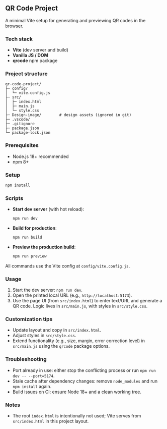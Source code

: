## QR Code Project

A minimal Vite setup for generating and previewing QR codes in the browser.

### Tech stack

- **Vite** (dev server and build)
- **Vanilla JS / DOM**
- **qrcode** npm package

### Project structure

```
qr-code-project/
├─ config/
│  └─ vite.config.js
├─ src/
│  ├─ index.html
│  ├─ main.js
│  └─ style.css
├─ Design-image/        # design assets (ignored in git)
├─ .vscode/
├─ .gitignore
├─ package.json
└─ package-lock.json
```

### Prerequisites

- Node.js 18+ recommended
- npm 8+

### Setup

```bash
npm install
```

### Scripts

- **Start dev server** (with hot reload):

  ```bash
  npm run dev
  ```

- **Build for production**:

  ```bash
  npm run build
  ```

- **Preview the production build**:
  ```bash
  npm run preview
  ```

All commands use the Vite config at `config/vite.config.js`.

### Usage

1. Start the dev server: `npm run dev`.
2. Open the printed local URL (e.g., `http://localhost:5173`).
3. Use the page UI (from `src/index.html`) to enter text/URL and generate a QR code. Logic lives in `src/main.js`, with styles in `src/style.css`.

### Customization tips

- Update layout and copy in `src/index.html`.
- Adjust styles in `src/style.css`.
- Extend functionality (e.g., size, margin, error correction level) in `src/main.js` using the `qrcode` package options.

### Troubleshooting

- Port already in use: either stop the conflicting process or run `npm run dev -- --port=5174`.
- Stale cache after dependency changes: remove `node_modules` and run `npm install` again.
- Build issues on CI: ensure Node 18+ and a clean working tree.

### Notes

- The root `index.html` is intentionally not used; Vite serves from `src/index.html` in this project layout.

